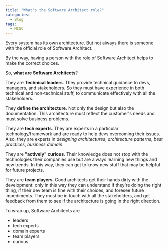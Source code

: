 ```yaml
---
title: "What's the Software Architect role?"
categories:
  - Blog
tags:
  - MISC
---
```



Every system has its own architecture. But not always there is someone with the official role of Software Architect.

By the way, having a person with the role of Software Architect helps to make the correct choices.

So, **what are Software Architects**?

They are **Technical leaders**. They provide technical guidance to devs, managers, and stakeholders. So they must have experience in both technical and non-technical stuff, to communicate effectively with all the stakeholders.

They **define the architecture**. Not only the design but also the documentation. This architecture must reflect the customer's needs and must solve business problems.

They are **tech experts**. They are experts in a particular technology/framework and are ready to help devs overcoming their issues. Also, they are experts in *designing architectures*, *architecture patterns*, *best practices*, *business domain*.

They are **"actively" curious**. Their knowledge does not stop with the technologies their companies use but are always learning new things and new trends. In this way, they can get to know new stuff that may be helpful for future projects.

They are **team players**. Good architects get their hands dirty with the development: only in this way they can understand if they're doing the right thing, if their dev team is fine with their choices, and foresee future impediments. They must be in touch with all the stakeholders, and get feedback from them to see if the architecture is going in the right direction.

To wrap up, Software Architects are

* leaders
* tech experts
* domain experts
* team players
* curious
